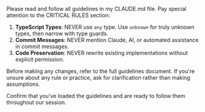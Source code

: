 Please read and follow all guidelines in my CLAUDE.md file. Pay special attention to the CRITICAL RULES section:

1. **TypeScript Types**: NEVER use `any` type. Use `unknown` for truly unknown types, then narrow with type guards.
2. **Commit Messages**: NEVER mention Claude, AI, or automated assistance in commit messages.  
3. **Code Preservation**: NEVER rewrite existing implementations without explicit permission.

Before making any changes, refer to the full guidelines document. If you're unsure about any rule or practice, ask for clarification rather than making assumptions.

Confirm that you've loaded the guidelines and are ready to follow them throughout our session.
